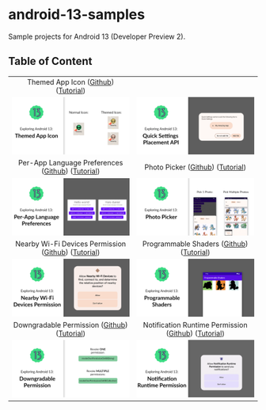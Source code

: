 # android-13-samples

Sample projects for Android 13 (Developer Preview 2).

## Table of Content

| | |
| :-: | :-: |
| Themed App Icon ([Github](/themed-app-icon)) ([Tutorial](https://yggr.medium.com/exploring-android-13-themed-app-icon-e26f82be431b)) |
| <img src="themed-app-icon/screenshots/android-13-themed-app-icon.png" /> | <img src="quick-settings/screenshots/android-13-quick-settings.png" /> |
| Per-App Language Preferences ([Github](/per-app-language-preferences)) ([Tutorial](https://yggr.medium.com/exploring-android-13-per-app-language-preferences-f08a16e76657)) | Photo Picker ([Github](/photo-picker)) ([Tutorial](https://yggr.medium.com/exploring-android-13-photo-picker-4cabb65364bd)) |
| <img src="per-app-language-preferences/screenshots/android-13-per-app-language-pref.png" /> | <img src="photo-picker/screenshots/android-13-photo-picker.png" /> |
| Nearby Wi-Fi Devices Permission ([Github](/nearby-wifi-devices)) ([Tutorial](https://yggr.medium.com/exploring-android-13-nearby-wi-fi-devices-permission-7e1daa3610ba)) | Programmable Shaders ([Github](/programmable-shaders)) ([Tutorial](https://yggr.medium.com/exploring-android-13-programmable-shaders-db91683127e3)) |
| <img src="nearby-wifi-devices/screenshots/android-13-nearby-wifi.png" /> | <img src="programmable-shaders/screenshots/android-13-programmable-shaders.png" /> |
| Downgradable Permission ([Github](/downgradable-permission)) ([Tutorial](https://yggr.medium.com/exploring-android-13-downgradable-permission-5ca79bfcee2b)) | Notification Runtime Permission ([Github](/notification-runtime-permission)) ([Tutorial](https://yggr.medium.com/exploring-android-13-notification-runtime-permission-6e198bb5ae3b)) |
| <img src="downgradable-permission/screenshots/android-13-downgradable-permission.png" /> | <img src="notification-runtime-permission/screenshots/android-13-notification-runtime-permission.png" /> |
